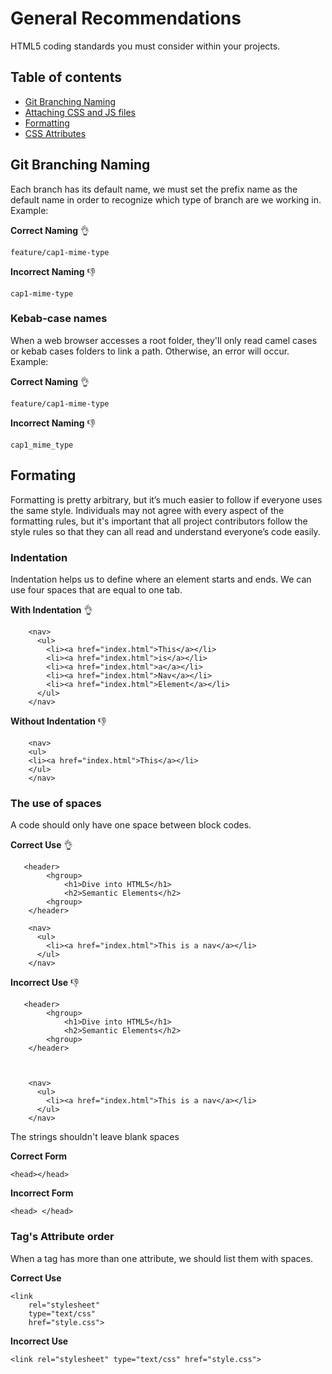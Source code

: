 General Recommendations
=====================

HTML5 coding standards you must consider within your projects.

## Table of contents

- [Git Branching Naming](#General-recommendations)
- [Attaching CSS and JS files](attaching-css-and-js-files/README.md)
- [Formatting](#Formatting)
- [CSS Attributes](css-attributes/README.md)

## Git Branching Naming

Each branch has its default name, we must set the prefix name as the default name in order to recognize which type of branch are we working in. Example:

**Correct Naming** :ok_hand:

``` feature/cap1-mime-type  ``` 

**Incorrect Naming** :-1:

``` cap1-mime-type  ``` 

### Kebab-case names

When a web browser accesses a root folder, they'll only read camel cases or kebab cases folders to link a path. Otherwise, an error will occur. Example:

**Correct Naming** :ok_hand:

``` feature/cap1-mime-type  ``` 

**Incorrect Naming** :-1:

``` cap1_mime_type  ``` 

## Formating

Formatting is pretty arbitrary, but it’s much easier to follow if everyone uses the same style. Individuals may not agree with every aspect of the formatting rules, but it's important that all project contributors follow the style rules so that they can all read and understand everyone’s code easily.

### Indentation

Indentation helps us to define where an element starts and ends. We can use four spaces that are equal to one tab.

**With Indentation** :ok_hand:

```
    <nav>
      <ul>
        <li><a href="index.html">This</a></li>
        <li><a href="index.html">is</a></li>
        <li><a href="index.html">a</a></li>
        <li><a href="index.html">Nav</a></li>
        <li><a href="index.html">Element</a></li>
      </ul>
    </nav>
```

**Without Indentation** :-1:
```
    <nav>
    <ul>
    <li><a href="index.html">This</a></li>
    </ul>
    </nav>
```

### The use of spaces

A code should only have one space between block codes.

**Correct Use** :ok_hand:
```
   <header>
        <hgroup>
            <h1>Dive into HTML5</h1>
            <h2>Semantic Elements</h2>
        <hgroup>
    </header>

    <nav>
      <ul>
        <li><a href="index.html">This is a nav</a></li>
      </ul>
    </nav>
```

**Incorrect Use** :-1:
```
   <header>
        <hgroup>
            <h1>Dive into HTML5</h1>
            <h2>Semantic Elements</h2>
        <hgroup>
    </header>



    <nav>
      <ul>
        <li><a href="index.html">This is a nav</a></li>
      </ul>
    </nav>
```

The strings shouldn't leave blank spaces

**Correct Form**

```<head></head>```

**Incorrect Form**

```<head> </head>```

### Tag's Attribute order

When a tag has more than one attribute, we should list them with spaces.

**Correct Use**
```
<link 
    rel="stylesheet" 
    type="text/css" 
    href="style.css">
```

**Incorrect Use**
```
<link rel="stylesheet" type="text/css" href="style.css">
```

